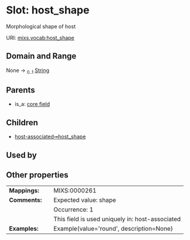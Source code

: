 
# Slot: host_shape


Morphological shape of host

URI: [mixs.vocab:host_shape](https://w3id.org/mixs/vocab/host_shape)


## Domain and Range

None &#8594;  <sub>0..1</sub> [String](types/String.md)

## Parents

 *  is_a: [core field](core_field.md)

## Children

 *  [host-associated➞host_shape](host_associated_host_shape.md)

## Used by


## Other properties

|  |  |  |
| --- | --- | --- |
| **Mappings:** | | MIXS:0000261 |
| **Comments:** | | Expected value: shape |
|  | | Occurrence: 1 |
|  | | This field is used uniquely in: host-associated |
| **Examples:** | | Example(value='round', description=None) |

